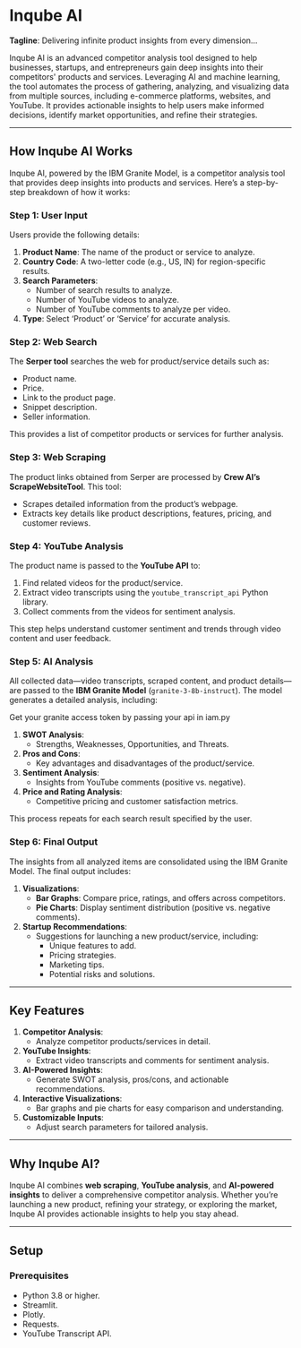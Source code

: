 # Inqube AI

**Tagline**: Delivering infinite product insights from every dimension...

Inqube AI is an advanced competitor analysis tool designed to help businesses, startups, and entrepreneurs gain deep insights into their competitors' products and services. Leveraging AI and machine learning, the tool automates the process of gathering, analyzing, and visualizing data from multiple sources, including e-commerce platforms, websites, and YouTube. It provides actionable insights to help users make informed decisions, identify market opportunities, and refine their strategies.

---

## **How Inqube AI Works**

Inqube AI, powered by the IBM Granite Model, is a competitor analysis tool that provides deep insights into products and services. Here’s a step-by-step breakdown of how it works:

### **Step 1: User Input**
Users provide the following details:
1. **Product Name**: The name of the product or service to analyze.
2. **Country Code**: A two-letter code (e.g., US, IN) for region-specific results.
3. **Search Parameters**:
   - Number of search results to analyze.
   - Number of YouTube videos to analyze.
   - Number of YouTube comments to analyze per video.
4. **Type**: Select ‘Product’ or ‘Service’ for accurate analysis.

### **Step 2: Web Search**
The **Serper tool** searches the web for product/service details such as:
- Product name.
- Price.
- Link to the product page.
- Snippet description.
- Seller information.

This provides a list of competitor products or services for further analysis.

### **Step 3: Web Scraping**
The product links obtained from Serper are processed by **Crew AI’s ScrapeWebsiteTool**. This tool:
- Scrapes detailed information from the product’s webpage.
- Extracts key details like product descriptions, features, pricing, and customer reviews.

### **Step 4: YouTube Analysis**
The product name is passed to the **YouTube API** to:
1. Find related videos for the product/service.
2. Extract video transcripts using the `youtube_transcript_api` Python library.
3. Collect comments from the videos for sentiment analysis.

This step helps understand customer sentiment and trends through video content and user feedback.

### **Step 5: AI Analysis**
All collected data—video transcripts, scraped content, and product details—are passed to the **IBM Granite Model** (`granite-3-8b-instruct`). The model generates a detailed analysis, including:

Get your granite access token by passing your api in iam.py

1. **SWOT Analysis**:
   - Strengths, Weaknesses, Opportunities, and Threats.
2. **Pros and Cons**:
   - Key advantages and disadvantages of the product/service.
3. **Sentiment Analysis**:
   - Insights from YouTube comments (positive vs. negative).
4. **Price and Rating Analysis**:
   - Competitive pricing and customer satisfaction metrics.

This process repeats for each search result specified by the user.

### **Step 6: Final Output**
The insights from all analyzed items are consolidated using the IBM Granite Model. The final output includes:
1. **Visualizations**:
   - **Bar Graphs**: Compare price, ratings, and offers across competitors.
   - **Pie Charts**: Display sentiment distribution (positive vs. negative comments).
2. **Startup Recommendations**:
   - Suggestions for launching a new product/service, including:
     - Unique features to add.
     - Pricing strategies.
     - Marketing tips.
     - Potential risks and solutions.

---

## **Key Features**
1. **Competitor Analysis**:
   - Analyze competitor products/services in detail.
2. **YouTube Insights**:
   - Extract video transcripts and comments for sentiment analysis.
3. **AI-Powered Insights**:
   - Generate SWOT analysis, pros/cons, and actionable recommendations.
4. **Interactive Visualizations**:
   - Bar graphs and pie charts for easy comparison and understanding.
5. **Customizable Inputs**:
   - Adjust search parameters for tailored analysis.

---

## **Why Inqube AI?**
Inqube AI combines **web scraping**, **YouTube analysis**, and **AI-powered insights** to deliver a comprehensive competitor analysis. Whether you’re launching a new product, refining your strategy, or exploring the market, Inqube AI provides actionable insights to help you stay ahead.

---

## **Setup**

### **Prerequisites**
- Python 3.8 or higher.
- Streamlit.
- Plotly.
- Requests.
- YouTube Transcript API.
